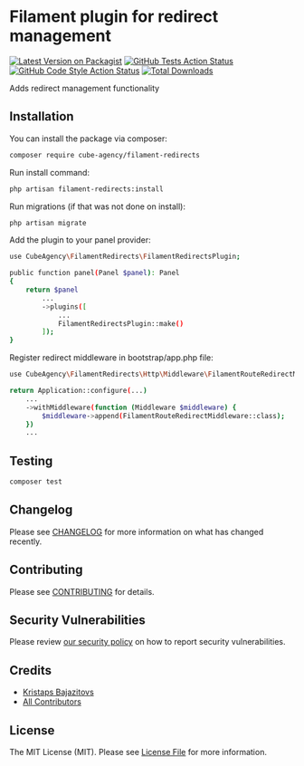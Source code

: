 # Filament plugin for redirect management

[![Latest Version on Packagist](https://img.shields.io/packagist/v/cube-agency/filament-redirects.svg?style=flat-square)](https://packagist.org/packages/cube-agency/filament-redirects)
[![GitHub Tests Action Status](https://img.shields.io/github/actions/workflow/status/cube-agency/filament-redirects/run-tests.yml?branch=main&label=tests&style=flat-square)](https://github.com/cube-agency/filament-redirects/actions?query=workflow%3Arun-tests+branch%3Amain)
[![GitHub Code Style Action Status](https://img.shields.io/github/actions/workflow/status/cube-agency/filament-redirects/fix-php-code-style-issues.yml?branch=main&label=code%20style&style=flat-square)](https://github.com/cube-agency/filament-redirects/actions?query=workflow%3A"Fix+PHP+code+style+issues"+branch%3Amain)
[![Total Downloads](https://img.shields.io/packagist/dt/cube-agency/filament-redirects.svg?style=flat-square)](https://packagist.org/packages/cube-agency/filament-redirects)

Adds redirect management functionality

## Installation

You can install the package via composer:

```bash
composer require cube-agency/filament-redirects
```

Run install command:

```bash
php artisan filament-redirects:install
```

Run migrations (if that was not done on install):

```bash
php artisan migrate
```

Add the plugin to your panel provider:
```bash
use CubeAgency\FilamentRedirects\FilamentRedirectsPlugin;

public function panel(Panel $panel): Panel
{
    return $panel
        ...
        ->plugins([
            ...
            FilamentRedirectsPlugin::make()
        ]);
}
```

Register redirect middleware in bootstrap/app.php file:
```bash
use CubeAgency\FilamentRedirects\Http\Middleware\FilamentRouteRedirectMiddleware;

return Application::configure(...)
    ...
    ->withMiddleware(function (Middleware $middleware) {
        $middleware->append(FilamentRouteRedirectMiddleware::class);
    })
    ...
```

## Testing

```bash
composer test
```

## Changelog

Please see [CHANGELOG](CHANGELOG.md) for more information on what has changed recently.

## Contributing

Please see [CONTRIBUTING](.github/CONTRIBUTING.md) for details.

## Security Vulnerabilities

Please review [our security policy](../../security/policy) on how to report security vulnerabilities.

## Credits

- [Kristaps Bajazitovs](https://github.com/cube-agency)
- [All Contributors](../../contributors)

## License

The MIT License (MIT). Please see [License File](LICENSE.md) for more information.
